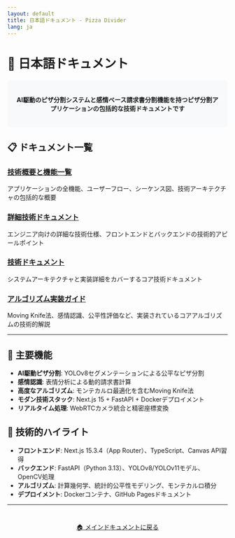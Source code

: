```yaml
---
layout: default
title: 日本語ドキュメント - Pizza Divider
lang: ja
---
```


# 📖 日本語ドキュメント

<div style="text-align: center; margin: 20px 0; padding: 20px; background-color: #f8f9fa; border-radius: 8px;">
    <p><strong>AI駆動のピザ分割システムと感情ベース請求書分割機能を持つピザ分割アプリケーションの包括的な技術ドキュメントです</strong></p>
</div>

## 📋 ドキュメント一覧

### [技術概要と機能一覧](pizza-divider-technical-overview)
アプリケーションの全機能、ユーザーフロー、シーケンス図、技術アーキテクチャの包括的な概要

### [詳細技術ドキュメント](pizza-divider-detailed-technical-documentation)
エンジニア向けの詳細な技術仕様、フロントエンドとバックエンドの技術的アピールポイント

### [技術ドキュメント](pizza-divider-technical-documentation)
システムアーキテクチャと実装詳細をカバーするコア技術ドキュメント

### [アルゴリズム実装ガイド](pizza-divider-algorithm-explained)
Moving Knife法、感情認識、公平性評価など、実装されているコアアルゴリズムの技術的解説

---

## 🚀 主要機能

- **AI駆動ピザ分割**: YOLOv8セグメンテーションによる公平なピザ分割
- **感情認識**: 表情分析による動的請求書計算
- **高度なアルゴリズム**: モンテカルロ最適化を含むMoving Knife法
- **モダン技術スタック**: Next.js 15 + FastAPI + Dockerデプロイメント
- **リアルタイム処理**: WebRTCカメラ統合と精密座標変換

## 🔧 技術的ハイライト

- **フロントエンド**: Next.js 15.3.4（App Router）、TypeScript、Canvas API習得
- **バックエンド**: FastAPI（Python 3.13）、YOLOv8/YOLOv11モデル、OpenCV処理
- **アルゴリズム**: 計算幾何学、統計的公平性モデリング、モンテカルロ積分
- **デプロイメント**: Dockerコンテナ、GitHub Pagesドキュメント

---

<div style="text-align: center; margin-top: 40px;">
    <a href="../">🏠 メインドキュメントに戻る</a>
</div>